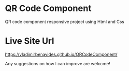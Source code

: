 # QR Code Component
QR code component  responsive project using Html and Css

# Live Site Url
https://vladimirbenavides.github.io/QRCodeComponent/

Any suggestions on how I can improve are welcome!




